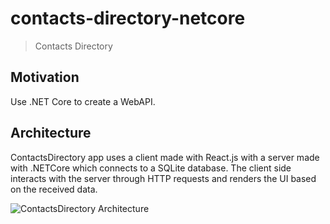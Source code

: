 # contacts-directory-netcore
> Contacts Directory

## Motivation
Use .NET Core to create a WebAPI.

## Architecture
ContactsDirectory app uses a client made with React.js with a server made with .NETCore which connects to a SQLite database.
The client side interacts with the server through HTTP requests and renders the UI based on the received data.

![ContactsDirectory Architecture](https://raw.githubusercontent.com/estebanborai/contacts-directory-netcore/master/docs/architecture_%20diagram.png)
